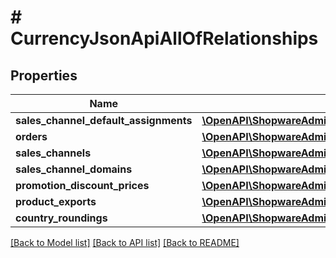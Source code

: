 # # CurrencyJsonApiAllOfRelationships

## Properties

Name | Type | Description | Notes
------------ | ------------- | ------------- | -------------
**sales_channel_default_assignments** | [**\OpenAPI\ShopwareAdminApiClient\Model\CurrencyJsonApiAllOfRelationshipsSalesChannelDefaultAssignments**](CurrencyJsonApiAllOfRelationshipsSalesChannelDefaultAssignments.md) |  | [optional]
**orders** | [**\OpenAPI\ShopwareAdminApiClient\Model\CurrencyJsonApiAllOfRelationshipsOrders**](CurrencyJsonApiAllOfRelationshipsOrders.md) |  | [optional]
**sales_channels** | [**\OpenAPI\ShopwareAdminApiClient\Model\CurrencyJsonApiAllOfRelationshipsSalesChannels**](CurrencyJsonApiAllOfRelationshipsSalesChannels.md) |  | [optional]
**sales_channel_domains** | [**\OpenAPI\ShopwareAdminApiClient\Model\CurrencyJsonApiAllOfRelationshipsSalesChannelDomains**](CurrencyJsonApiAllOfRelationshipsSalesChannelDomains.md) |  | [optional]
**promotion_discount_prices** | [**\OpenAPI\ShopwareAdminApiClient\Model\CurrencyJsonApiAllOfRelationshipsPromotionDiscountPrices**](CurrencyJsonApiAllOfRelationshipsPromotionDiscountPrices.md) |  | [optional]
**product_exports** | [**\OpenAPI\ShopwareAdminApiClient\Model\CurrencyJsonApiAllOfRelationshipsProductExports**](CurrencyJsonApiAllOfRelationshipsProductExports.md) |  | [optional]
**country_roundings** | [**\OpenAPI\ShopwareAdminApiClient\Model\CurrencyJsonApiAllOfRelationshipsCountryRoundings**](CurrencyJsonApiAllOfRelationshipsCountryRoundings.md) |  | [optional]

[[Back to Model list]](../../README.md#models) [[Back to API list]](../../README.md#endpoints) [[Back to README]](../../README.md)
